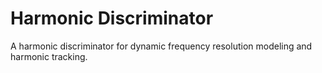 # Harmonic Discriminator
A harmonic discriminator for dynamic frequency resolution modeling and harmonic tracking.
